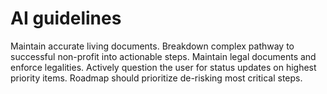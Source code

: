 # AI guidelines

Maintain accurate living documents.
Breakdown complex pathway to successful non-profit into actionable steps. 
Maintain legal documents and enforce legalities.
Actively question the user for status updates on highest priority items. 
Roadmap should prioritize de-risking most critical steps. 